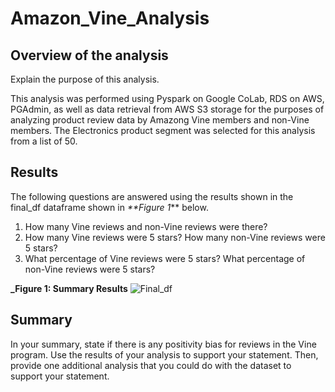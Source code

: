 # Amazon_Vine_Analysis

## Overview of the analysis

Explain the purpose of this analysis.

This analysis was performed using Pyspark on Google CoLab, RDS on AWS, PGAdmin, as well as data retrieval from AWS S3 storage for the purposes of analyzing product review data by Amazong Vine members and non-Vine members.  The Electronics product segment was selected for this analysis from a list of 50.

## Results

The following questions are answered using the results shown in the final_df dataframe shown in _**Figure 1_** below.

1. How many Vine reviews and non-Vine reviews were there?
2. How many Vine reviews were 5 stars? How many non-Vine reviews were 5 stars?
3. What percentage of Vine reviews were 5 stars? What percentage of non-Vine reviews were 5 stars?

**_Figure 1: Summary Results**
![Final_df](/D2_Q5.png)


## Summary 

In your summary, state if there is any positivity bias for reviews in the Vine program. Use the results of your analysis to support your statement. Then, provide one additional analysis that you could do with the dataset to support your statement.




